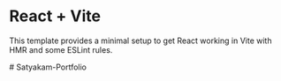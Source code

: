 # React + Vite

This template provides a minimal setup to get React working in Vite with HMR and some ESLint rules.

#   S a t y a k a m - P o r t f o l i o  
 